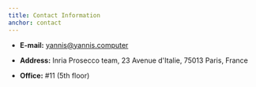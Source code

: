 ```yaml
---
title: Contact Information
anchor: contact
---
```


* **E-mail:** [yannis@yannis.computer](mailto:yannis@yannis.computer)

* **Address:** Inria Prosecco team, 23 Avenue d'Italie, 75013 Paris, France

* **Office:** #11 (5th floor)
